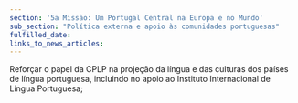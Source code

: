 ```yaml
---
section: '5a Missão: Um Portugal Central na Europa e no Mundo'
sub_section: "Política externa e apoio às comunidades portuguesas"
fulfilled_date:
links_to_news_articles:
---
```


Reforçar o papel da CPLP na projeção da língua e das culturas dos países de língua portuguesa, incluindo no apoio ao Instituto Internacional de Língua Portuguesa;